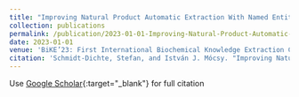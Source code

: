```yaml
---
title: "Improving Natural Product Automatic Extraction With Named Entity Recognition"
collection: publications
permalink: /publication/2023-01-01-Improving-Natural-Product-Automatic-Extraction-With-Named-Entity-Recognition
date: 2023-01-01
venue: 'BiKE’23: First International Biochemical Knowledge Extraction Challenge, May 28 - Jun 1, 2023, co-located with Extended Semantic Web Conference (ESWC),'
citation: 'Schmidt-Dichte, Stefan, and István J. Mócsy. "Improving Natural Product Automatic Extraction With Named Entity Recognition." (2023).'
---
```

Use [Google Scholar](https://scholar.google.de/scholar?q=Improving+Natural+Product+Automatic+Extraction+With+Named+Entity+Recognition){:target="_blank"} for full citation
